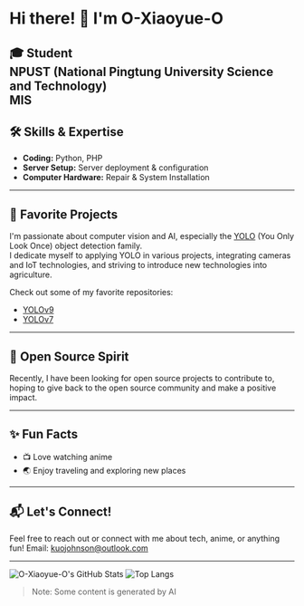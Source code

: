 # Hi there! 👋 I'm O-Xiaoyue-O

🎓 **Student**  
NPUST (National Pingtung University Science and Technology)  
MIS
---

## 🛠️ Skills & Expertise

- **Coding:** Python, PHP
- **Server Setup:** Server deployment & configuration
- **Computer Hardware:** Repair & System Installation

---

## 🚀 Favorite Projects

I'm passionate about computer vision and AI, especially the [YOLO](https://github.com/AlexeyAB/darknet) (You Only Look Once) object detection family.  
I dedicate myself to applying YOLO in various projects, integrating cameras and IoT technologies, and striving to introduce new technologies into agriculture.

Check out some of my favorite repositories:

- [YOLOv9](https://github.com/WongKinYiu/yolov9)
- [YOLOv7](https://github.com/WongKinYiu/yolov7)

---

## 🌱 Open Source Spirit

Recently, I have been looking for open source projects to contribute to, hoping to give back to the open source community and make a positive impact.

---

## ✨ Fun Facts

- 📺 Love watching anime
- 🌏 Enjoy traveling and exploring new places

---

## 📬 Let's Connect!

Feel free to reach out or connect with me about tech, anime, or anything fun!
Email: kuojohnson@outlook.com

---

![O-Xiaoyue-O's GitHub Stats](https://github-readme-stats.vercel.app/api?username=O-Xiaoyue-O&show_icons=true&theme=tokyonight) 
![Top Langs](https://github-readme-stats.vercel.app/api/top-langs/?username=O-Xiaoyue-O&layout=compact&theme=tokyonight)

> Note: Some content is generated by AI
